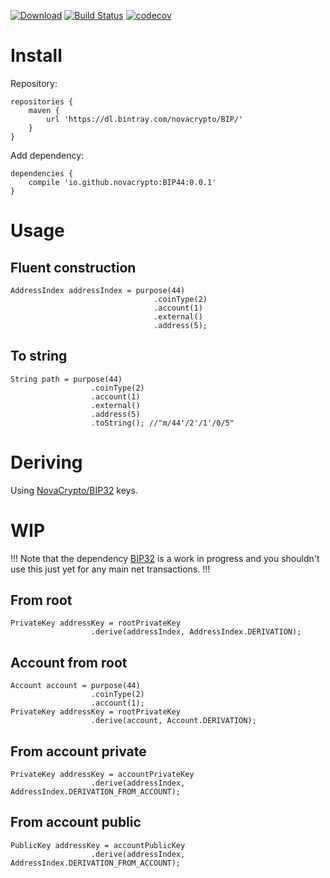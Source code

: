 [![Download](https://api.bintray.com/packages/novacrypto/BIP/BIP44/images/download.svg)](https://bintray.com/novacrypto/BIP/BIP44/_latestVersion) [![Build Status](https://travis-ci.org/NovaCrypto/BIP44.svg?branch=master)](https://travis-ci.org/NovaCrypto/BIP44) [![codecov](https://codecov.io/gh/NovaCrypto/BIP44/branch/master/graph/badge.svg)](https://codecov.io/gh/NovaCrypto/BIP44)

# Install

Repository:

```
repositories {
    maven {
        url 'https://dl.bintray.com/novacrypto/BIP/'
    }
}
```

Add dependency:

```
dependencies {
    compile 'io.github.novacrypto:BIP44:0.0.1'
}

```

# Usage

## Fluent construction

```
AddressIndex addressIndex = purpose(44)
                                .coinType(2)
                                .account(1)
                                .external()
                                .address(5);
```

## To string

```
String path = purpose(44)
                  .coinType(2)
                  .account(1)
                  .external()
                  .address(5)
                  .toString(); //"m/44'/2'/1'/0/5"
```

# Deriving

Using [NovaCrypto/BIP32](https://github.com/NovaCrypto/BIP32) keys.

# WIP

!!! Note that the dependency [BIP32](https://github.com/NovaCrypto/BIP32) is a work in progress and you shouldn't use this just yet for any main net transactions. !!!

## From root

```
PrivateKey addressKey = rootPrivateKey
                  .derive(addressIndex, AddressIndex.DERIVATION);
```

## Account from root

```
Account account = purpose(44)
                  .coinType(2)
                  .account(1);
PrivateKey addressKey = rootPrivateKey
                  .derive(account, Account.DERIVATION);
```

## From account private

```
PrivateKey addressKey = accountPrivateKey
                  .derive(addressIndex, AddressIndex.DERIVATION_FROM_ACCOUNT);
```

## From account public

```
PublicKey addressKey = accountPublicKey
                  .derive(addressIndex, AddressIndex.DERIVATION_FROM_ACCOUNT);
```
